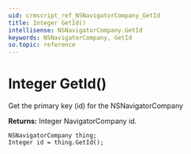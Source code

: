 ```yaml
---
uid: crmscript_ref_NSNavigatorCompany_GetId
title: Integer GetId()
intellisense: NSNavigatorCompany.GetId
keywords: NSNavigatorCompany, GetId
so.topic: reference
---
```


# Integer GetId()

Get the primary key (id) for the NSNavigatorCompany

**Returns:** Integer NavigatorCompany id.

```crmscript
NSNavigatorCompany thing;
Integer id = thing.GetId();
```

